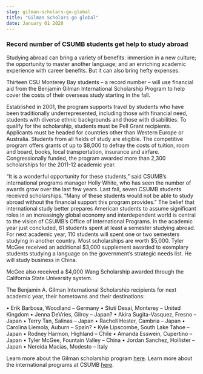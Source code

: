 ```yaml
---
slug: gilman-scholars-go-global
title: "Gilman Scholars go global"
date: January 01 2020
---
```


 
<h3>Record number of CSUMB students get help to study abroad</h3>
<p>
  Studying abroad can bring a variety of benefits: immersion in a new culture;
  the opportunity to master another language; and an enriching academic
  experience with career benefits. But it can also bring hefty expenses.
</p>
<p>
  Thirteen CSU Monterey Bay students – a record number – will use financial aid
  from the Benjamin Gilman International Scholarship Program to help cover the
  costs of their overseas study starting in the fall.
</p>
<p>
  Established in 2001, the program supports travel by students who have been
  traditionally underrepresented, including those with financial need, students
  with diverse ethnic backgrounds and those with disabilities. To qualify for
  the scholarship, students must be Pell Grant recipients. Applicants must be
  headed for countries other than Western Europe or Australia. Students from all
  fields of study are eligible. The competitive program offers grants of up to
  $8,000 to defray the costs of tuition, room and board, books, local
  transportation, insurance and airfare. Congressionally funded, the program
  awarded more than 2,300 scholarships for the 2011-12 academic year.
</p>
<p>
  “It is a wonderful opportunity for these students,” said CSUMB’s international
  programs manager Holly White, who has seen the number of awards grow over the
  last few years. Last fall, seven CSUMB students received scholarships. “Many
  of these students would not be able to study abroad without the financial
  support this program provides.” The belief that international study better
  prepares American students to assume significant roles in an increasingly
  global economy and interdependent world is central to the vision of CSUMB’s
  Office of International Programs. In the academic year just concluded, 81
  students spent at least a semester studying abroad. For next academic year,
  110 students will spent one or two semesters studying in another country. Most
  scholarships are worth $5,000. Tyler McGee received an additional $3,000
  supplement awarded to exemplary students studying a language on the
  government’s strategic needs list. He will study business in China.
</p>
<p>
  McGee also received a $4,000 Wang Scholarship awarded through the California
  State University system.
</p>
<p>
  The Benjamin A. Gilman International Scholarship recipients for next academic
  year, their hometowns and their destinations:
</p>
<p>
  • Erik Barbosa, Woodland – Germany • Stuti Desai, Monterey – United Kingdom •
  Jenna DeVries, Gilroy – Japan? • Akira Sugita-Vasquez, Fresno – Japan • Terry
  Tan, Salinas – Japan • Rachell Hester, Cambria – Japan • Carolina Liemola,
  Auburn – Spain? • Kyle Lipscombe, South Lake Tahoe – Japan • Rodney Harmon,
  Highland – Chile • Amanda Esswein, Cupertino – Japan • Tyler McGee, Fountain
  Valley – China • Jordan Sanchez, Hollister – Japan • Nereida Macias, Modesto –
  Italy
</p>
<p>
  Learn more about the Gilman scholarship program
  <a href="https://www.iie.org/en/Programs/Gilman-Scholarship-Program">here</a>.
  Learn more about the international programs at CSUMB
  <a href="https://international.csumb.edu/">here</a>.
</p>
 
